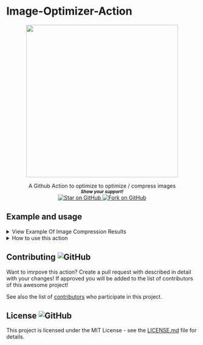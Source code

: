# Image-Optimizer-Action

<p align="center">
  <img height="400" src="https://capsule-render.vercel.app/api?type=waving&color=03a9f4&height=300&section=header&text=Image Optimizer Action&fontSize=60&fontColor=ffffff&animation=fadeIn&fontAlignY=38&desc=Created by github.com/MarketingPipeline &descAlignY=51&descAlign=50" />
</p>
<div align="center">
A Github Action to optimize  to optimize / compress images
  
  
   <br>
  <small> <b><i>Show your support!</i> </b></small>
  <br>
   <a href="https://github.com/MarketingPipeline/Image-Optimizer-Action">
    <img title="Star on GitHub" src="https://img.shields.io/github/stars/MarketingPipeline/Image-Optimizer-Action.svg?style=social&label=Star">
  </a>
  <a href="https://github.com/MarketingPipeline/Image-Optimizer-Action/fork">
    <img title="Fork on GitHub" src="https://img.shields.io/github/forks/MarketingPipeline/Image-Optimizer-Action.svg?style=social&label=Fork">
  </a>
   </p>  
 </div>



	

## Example and usage


<details>
<summary> View Example Of Image Compression Results </summary>

<br>

         ✅  [OPTIMIZED] ./image_1.png                                                   
             PNG/RGBA: 516.6 KB  ->  PNG/RGBA: 490.8 KB 🔻 5.0%
         ✅  [OPTIMIZED] ./image_2.png                                               
             PNG/RGBA: 771.8 KB  ->  PNG/RGBA: 741.5 KB 🔻 3.9%
         ✅  [OPTIMIZED] ./image_3.png                                                    
             PNG/RGBA: 737.3 KB  ->  PNG/RGBA: 707.8 KB 🔻 4.0%
         ✅  [OPTIMIZED] ./image_4.png                                                    
             PNG/RGBA: 31.4 KB  ->  PNG/RGBA: 30.7 KB 🔻 2.3%
         ✅  [OPTIMIZED] ./image_5.png                                        
             PNG/RGBA: 203.9 KB  ->  PNG/RGBA: 200.0 KB 🔻 1.9%
         ✅  [OPTIMIZED] ./image_6.png                                          
             PNG/RGBA: 534.2 KB  ->  PNG/RGBA: 514.5 KB 🔻 3.7%
             ----------------------------------------
             Processed 6 files (2.7 MB) in 4.3s (1.4 f/s).
             Optimized 6 files.
             Average savings: 18.3 KB per optimized file
             Total space saved: 109.9 KB / 3.9%


</details>


<details>
<summary>How to use this action</summary>
<br><br>     

<b><i>Note:</b></i> By DEFAULT all supported image file types in the root of your repo excluding sub-folders will be optimized. (SVG images are NOT supported)

<br>

<details>
<summary> 
To optimize a single image file:
</summary>

<br>


       - uses: MarketingPipeline/Image-Optimizer-Action@main
         with:
           filename: filename.jpg
       


</details>

<br><br>

<details>
<summary>       
To optimize all image files in a directory and all of its subdirectories:
</summary>

<br>

       - uses: MarketingPipeline/Image-Optimizer-Action@main
         with:
           filename: /example_folder_path/
           recursion: true




</details>

<br><br>

<details>
<summary>
To optimize all image files in a directory, without recursion:
</summary>

<br>

       - uses: MarketingPipeline/Image-Optimizer-Action@main
         with:
           filename: /example_folder_path/



</details>

<br><br>



<details>
<summary>Workflow Example(s)</summary>

<br><br>

<details>
<summary> View Example <b>Workflow Usage</b></summary> 
<br><br>

    - uses: actions/checkout@v2
    - uses: MarketingPipeline/Image-Optimizer-Action@main
 
    - name: Commit and Push Optimized Images
      run: |
         git config --global user.name "github-actions[bot]"
         git config --global user.email "41898282+github-actions[bot]@users.noreply.github.com"
         git add -A
         git commit -m "Added Optimized Images"
         git push
         
</details>

<br>

Example [workflow file](.github/workflows/example_workflow.yaml)         

</details>



<br><br>


</details>


## Contributing ![GitHub](https://img.shields.io/github/contributors/MarketingPipeline/Image-Optimizer-Action)

Want to imrpove this action? Create a pull request with described in detail with your changes! If approved you will be added to the list of contributors of this awesome project!

See also the list of
[contributors](https://github.com/MarketingPipeline/Image-Optimizer-Action/graphs/contributors) who
participate in this project.

## License ![GitHub](https://img.shields.io/github/license/MarketingPipeline/Image-Optimizer-Action)

This project is licensed under the MIT License - see the
[LICENSE.md](https://github.com/MarketingPipeline/Image-Optimizer-Action/blob/main/LICENSE) file for
details.

